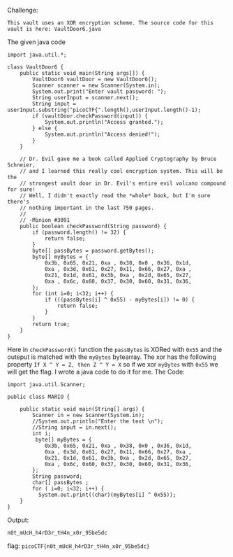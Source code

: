 Challenge:
```
This vault uses an XOR encryption scheme. The source code for this vault is here: VaultDoor6.java
```

The given java code
```
import java.util.*;

class VaultDoor6 {
    public static void main(String args[]) {
        VaultDoor6 vaultDoor = new VaultDoor6();
        Scanner scanner = new Scanner(System.in);
        System.out.print("Enter vault password: ");
        String userInput = scanner.next();
        String input = userInput.substring("picoCTF{".length(),userInput.length()-1);
        if (vaultDoor.checkPassword(input)) {
            System.out.println("Access granted.");
        } else {
            System.out.println("Access denied!");
        }
    }

    // Dr. Evil gave me a book called Applied Cryptography by Bruce Schneier,
    // and I learned this really cool encryption system. This will be the
    // strongest vault door in Dr. Evil's entire evil volcano compound for sure!
    // Well, I didn't exactly read the *whole* book, but I'm sure there's
    // nothing important in the last 750 pages.
    //
    // -Minion #3091
    public boolean checkPassword(String password) {
        if (password.length() != 32) {
            return false;
        }
        byte[] passBytes = password.getBytes();
        byte[] myBytes = {
            0x3b, 0x65, 0x21, 0xa , 0x38, 0x0 , 0x36, 0x1d,
            0xa , 0x3d, 0x61, 0x27, 0x11, 0x66, 0x27, 0xa ,
            0x21, 0x1d, 0x61, 0x3b, 0xa , 0x2d, 0x65, 0x27,
            0xa , 0x6c, 0x60, 0x37, 0x30, 0x60, 0x31, 0x36,
        };
        for (int i=0; i<32; i++) {
            if (((passBytes[i] ^ 0x55) - myBytes[i]) != 0) {
                return false;
            }
        }
        return true;
    }
}
```

Here in ```checkPassword()``` function the ```passBytes``` is XORed with ```0x55``` and the outeput is matched with the ```myBytes``` bytearray. The xor has the
following property ```If X ^ Y = Z, then Z ^ Y = X``` so if we xor ```myBytes``` with ```0x55``` we will get the flag. I wrote a java code to do it for me.
The Code:
```
import java.util.Scanner;

public class MARIO {

	public static void main(String[] args) {
	 	Scanner in = new Scanner(System.in);
    	//System.out.println("Enter the text \n");
    	//String input = in.next();
    	int i;
    	 byte[] myBytes = {
            0x3b, 0x65, 0x21, 0xa , 0x38, 0x0 , 0x36, 0x1d,
            0xa , 0x3d, 0x61, 0x27, 0x11, 0x66, 0x27, 0xa ,
            0x21, 0x1d, 0x61, 0x3b, 0xa , 0x2d, 0x65, 0x27,
            0xa , 0x6c, 0x60, 0x37, 0x30, 0x60, 0x31, 0x36,
        };
    	String password;
    	char[] passBytes ;
    	for ( i=0; i<32; i++) {
    	  System.out.print((char)(myBytes[i] ^ 0x55));
    }
}
```
Output:
```
n0t_mUcH_h4rD3r_tH4n_x0r_95be5dc
```

flag: ```picoCTF{n0t_mUcH_h4rD3r_tH4n_x0r_95be5dc}```





